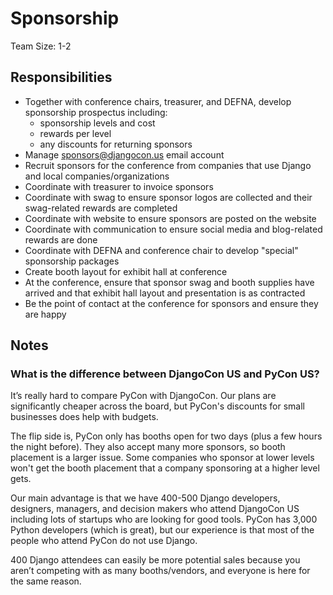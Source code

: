 # Sponsorship

Team Size: 1-2

## Responsibilities 

- Together with conference chairs, treasurer, and DEFNA, develop sponsorship prospectus including: 
  - sponsorship levels and cost 
  - rewards per level 
  - any discounts for returning sponsors 
- Manage sponsors@djangocon.us email account
- Recruit sponsors for the conference from companies that use Django and local companies/organizations 
- Coordinate with treasurer to invoice sponsors 
- Coordinate with swag to ensure sponsor logos are collected and their swag-related rewards are completed 
- Coordinate with website to ensure sponsors are posted on the website 
- Coordinate with communication to ensure social media and blog-related rewards are done 
- Coordinate with DEFNA and conference chair to develop "special" sponsorship packages 
- Create booth layout for exhibit hall at conference 
- At the conference, ensure that sponsor swag and booth supplies have arrived and that exhibit hall layout and presentation is as contracted 
- Be the point of contact at the conference for sponsors and ensure they are happy 

## Notes 

### What is the difference between DjangoCon US and PyCon US?

It’s really hard to compare PyCon with DjangoCon. Our plans are significantly cheaper across the board, but PyCon's discounts for small businesses does help with budgets. 

The flip side is, PyCon only has booths open for two days (plus a few hours the night before). They also accept many more sponsors, so booth placement is a larger issue. Some companies who sponsor at lower levels won't get the booth placement that a company sponsoring at a higher level gets. 

Our main advantage is that we have 400-500 Django developers, designers, managers, and decision makers who attend DjangoCon US including lots of startups who are looking for good tools. PyCon has 3,000 Python developers (which is great), but our experience is that most of the people who attend PyCon do not use Django. 

400 Django attendees can easily be more potential sales because you aren’t competing with as many booths/vendors, and everyone is here for the same reason. 


